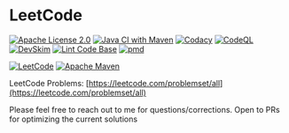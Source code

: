 # LeetCode

[![Apache License 2.0](https://img.shields.io/badge/License-Apache_2.0-blue.svg)](https://github.com/anchit-choudhry/LeetCode/blob/main/LICENSE)
[![Java CI with Maven](https://github.com/anchit-choudhry/LeetCode/actions/workflows/maven.yml/badge.svg)](https://github.com/anchit-choudhry/LeetCode/actions/workflows/maven.yml)
[![Codacy](https://github.com/anchit-choudhry/LeetCode/actions/workflows/codacy-analysis.yml/badge.svg)](https://github.com/anchit-choudhry/LeetCode/actions/workflows/codacy-analysis.yml)
[![CodeQL](https://github.com/anchit-choudhry/LeetCode/actions/workflows/codeql-analysis.yml/badge.svg)](https://github.com/anchit-choudhry/LeetCode/actions/workflows/codeql-analysis.yml)
[![DevSkim](https://github.com/anchit-choudhry/LeetCode/actions/workflows/devskim.yml/badge.svg)](https://github.com/anchit-choudhry/LeetCode/actions/workflows/devskim.yml)
[![Lint Code Base](https://github.com/anchit-choudhry/LeetCode/actions/workflows/super-linter.yml/badge.svg)](https://github.com/anchit-choudhry/LeetCode/actions/workflows/super-linter.yml)
[![pmd](https://github.com/anchit-choudhry/LeetCode/actions/workflows/pmd.yml/badge.svg)](https://github.com/anchit-choudhry/LeetCode/actions/workflows/pmd.yml)

[![LeetCode](https://img.shields.io/badge/-LeetCode-FFA116?style=for-the-badge&logo=LeetCode&logoColor=black
)](https://leetcode.com)
[![Apache Maven](https://img.shields.io/badge/apache_maven-C71A36?style=for-the-badge&logo=apachemaven&logoColor=white
)](https://maven.apache.org)

LeetCode Problems: [https://leetcode.com/problemset/all](https://leetcode.com/problemset/all)

Please feel free to reach out to me for questions/corrections.
Open to PRs for optimizing the current solutions
